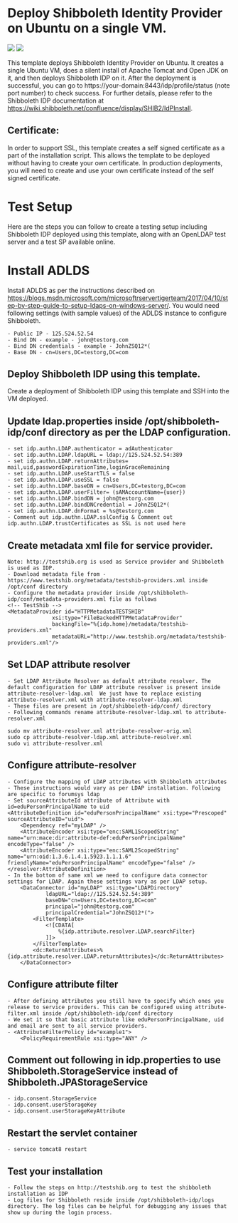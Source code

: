 # Deploy Shibboleth Identity Provider on Ubuntu on a single VM.

<a href="https://portal.azure.com/#create/Microsoft.Template/uri/https%3A%2F%2Fraw.githubusercontent.com%2FLakshmanKatiki%2Fazure-quickstart-templates%2FShibboleth-ubuntu%2Fshibboleth-cluster-ubuntu%2Fazuredeploy.json" target="_blank"><img src="http://azuredeploy.net/deploybutton.png"/></a>
<a href="http://armviz.io/#/?load=https%3A%2F%2Fraw.githubusercontent.com%2FLakshmanKatiki%2Fazure-quickstart-templates%2FShibboleth-ubuntu%2Fshibboleth-cluster-ubuntu%2Fazuredeploy.json" target="_blank">
    <img src="http://armviz.io/visualizebutton.png"/>
</a>

This template deploys Shibboleth Identity Provider on Ubuntu. It creates a single Ubuntu VM, does a silent install of Apache Tomcat and Open JDK on it, and then deploys Shibboleth IDP on it.  After the deployment is successful, you can go to https://your-domain:8443/idp/profile/status (note port number) to check success. For further details, please refer to the Shibboleth IDP documentation at https://wiki.shibboleth.net/confluence/display/SHIB2/IdPInstall.

## Certificate:
In order to support SSL, this template creates a self signed certificate as a part of the installation script. This allows the template to be deployed without having to create your own certificate. In production deployments, you will need to create and use your own certificate instead of the self signed certificate.

# Test Setup
Here are the steps you can follow to create a testing setup including Shibboleth IDP deployed using this template, along with an OpenLDAP test server and a test SP available online.

# Install ADLDS
Install ADLDS as per the instructions described on https://blogs.msdn.microsoft.com/microsoftrservertigerteam/2017/04/10/step-by-step-guide-to-setup-ldaps-on-windows-server/. You would need following settings (with sample values) of the ADLDS instance to configure Shibboleth.
 	
	- Public IP - 125.524.52.54
	- Bind DN - example - john@testorg.com
	- Bind DN credentials - example - JohnZSQ12*(
	- Base DN - cn=Users,DC=testorg,DC=com

## Deploy Shibboleth IDP using this template.

Create a deployment of Shibboleth IDP using this template and SSH into the VM deployed.

## Update ldap.properties inside /opt/shibboleth-idp/conf directory as per the LDAP configuration. 
    - set idp.authn.LDAP.authenticator = adAuthenticator
	- set idp.authn.LDAP.ldapURL = ldap://125.524.52.54:389
	- set idp.authn.LDAP.returnAttributes= mail,uid,passwordExpirationTime,loginGraceRemaining
	- set idp.authn.LDAP.useStartTLS = false
	- set idp.authn.LDAP.useSSL = false
	- set idp.authn.LDAP.baseDN = cn=Users,DC=testorg,DC=com
	- set idp.authn.LDAP.userFilter= (sAMAccountName={user})
	- set idp.authn.LDAP.bindDN = john@testorg.com
	- set idp.authn.LDAP.bindDNCredential = JohnZSQ12*(
	- set idp.authn.LDAP.dnFormat = %s@testorg.com
	- Comment out idp.authn.LDAP.sslConfig & Comment out idp.authn.LDAP.trustCertificates as SSL is not used here

## Create metadata xml file for service provider. 
    Note: http://testshib.org is used as Service provider and Shibboleth is used as IDP.
	- Download metadata file from - https://www.testshib.org/metadata/testshib-providers.xml inside /opt/conf directory
	- Configure the metadata provider inside /opt/shibboleth-idp/conf/metadata-providers.xml file as follows
	<!-- TestShib -->
	<MetadataProvider id="HTTPMetadataTESTSHIB"
                  xsi:type="FileBackedHTTPMetadataProvider"
                  backingFile="%{idp.home}/metadata/testshib-providers.xml"
                  metadataURL="http://www.testshib.org/metadata/testshib-providers.xml"/>

		
## Set LDAP attribute resolver
	- Set LDAP Attribute Resolver as default attribute resolver. The default configuration for LDAP attribute resolver is present inside attribute-resolver-ldap.xml  We just have to replace existing attribute-resolver.xml with attribute-resolver-ldap.xml
	- These files are present in /opt/shibboleth-idp/conf/ directory
	- Following commands rename attribute-resolver-ldap.xml to attribute-resolver.xml

	sudo mv attribute-resolver.xml attribute-resolver-orig.xml
	sudo cp attribute-resolver-ldap.xml attribute-resolver.xml
	sudo vi attribute-resolver.xml

## Configure attribute-resolver
	- Configure the mapping of LDAP attributes with Shibboleth attributes
 	- These instructions would vary as per LDAP installation. Following are specific to forumsys ldap
	- Set sourceAttributeId attribute of Attribute with id=eduPersonPrincipalName to uid 
	<AttributeDefinition id="eduPersonPrincipalName" xsi:type="Prescoped" sourceAttributeID="uid">
        <Dependency ref="myLDAP" />
        <AttributeEncoder xsi:type="enc:SAML1ScopedString" name="urn:mace:dir:attribute-def:eduPersonPrincipalName" encodeType="false" />
        <AttributeEncoder xsi:type="enc:SAML2ScopedString" name="urn:oid:1.3.6.1.4.1.5923.1.1.1.6" friendlyName="eduPersonPrincipalName" encodeType="false" />
    </resolver:AttributeDefinition>
	- In the bottom of same xml we need to configure data connector settings for LDAP. Again these settings vary as per LDAP setup.
		<DataConnector id="myLDAP" xsi:type="LDAPDirectory"
				ldapURL="ldap://125.524.52.54:389"
				baseDN="cn=Users,DC=testorg,DC=com" 
				principal="john@testorg.com"
				principalCredential="JohnZSQ12*(">
			<FilterTemplate>
				<![CDATA[
					%{idp.attribute.resolver.LDAP.searchFilter}
				]]>
			</FilterTemplate>
			<dc:ReturnAttributes>%{idp.attribute.resolver.LDAP.returnAttributes}</dc:ReturnAttributes>
		</DataConnector>
	
## Configure attribute filter
	- After defining attributes you still have to specify which ones you release to service providers. This can be configured using attribute-filter.xml inside /opt/shibboleth-idp/conf directory
	- We set it so that basic attribute like eduPersonPrincipalName, uid and email are sent to all service providers.
	- <AttributeFilterPolicy id="example1">
        <PolicyRequirementRule xsi:type="ANY" />
	
## Comment out following in idp.properties to use Shibboleth.StorageService instead of Shibboleth.JPAStorageService
	- idp.consent.StorageService 
	- idp.consent.userStorageKey
	- idp.consent.userStorageKeyAttribute

## Restart the servlet container
    - service tomcat8 restart
	
## Test your installation
    - Follow the steps on http://testshib.org to test the shibboleth installation as IDP
    - Log files for Shibboleth reside inside /opt/shibboleth-idp/logs directory. The log files can be helpful for debugging any issues that show up during the login process.
